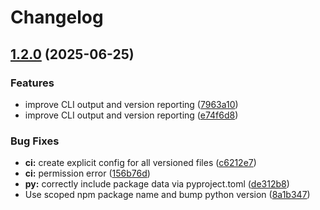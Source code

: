# Changelog

## [1.2.0](https://github.com/aaurelions/combicode/compare/combicode-py-v1.1.0...combicode-py-v1.2.0) (2025-06-25)


### Features

* improve CLI output and version reporting ([7963a10](https://github.com/aaurelions/combicode/commit/7963a10782c2626608750de53023d37d327d51b2))
* improve CLI output and version reporting ([e74f6d8](https://github.com/aaurelions/combicode/commit/e74f6d8fbed4f9cdf8ad82f3dae87069f66f7bb6))


### Bug Fixes

* **ci:** create explicit config for all versioned files ([c6212e7](https://github.com/aaurelions/combicode/commit/c6212e7801cf99876a4f996d7e1273f88bac51c7))
* **ci:** permission error ([156b76d](https://github.com/aaurelions/combicode/commit/156b76d3ab1550123df2ded6b1da5d6e2e2cc008))
* **py:** correctly include package data via pyproject.toml ([de312b8](https://github.com/aaurelions/combicode/commit/de312b81a8dccb049ccb0c7ddf94fbd4ba510600))
* Use scoped npm package name and bump python version ([8a1b347](https://github.com/aaurelions/combicode/commit/8a1b347f6c54c9762acf354ef289c293d3ef21a3))
